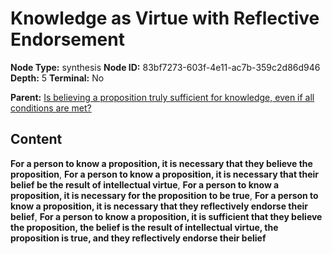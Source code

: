# Knowledge as Virtue with Reflective Endorsement

**Node Type:** synthesis
**Node ID:** 83bf7273-603f-4e11-ac7b-359c2d86d946
**Depth:** 5
**Terminal:** No

**Parent:** [Is believing a proposition truly sufficient for knowledge, even if all conditions are met?](is-believing-a-proposition-truly-sufficient-for-knowledge-even-if-all-conditions-are-met-antithesis-2de393f8-6c6e-4782-b9f5-152fc429ebf1.md)

## Content

**For a person to know a proposition, it is necessary that they believe the proposition**, **For a person to know a proposition, it is necessary that their belief be the result of intellectual virtue**, **For a person to know a proposition, it is necessary for the proposition to be true**, **For a person to know a proposition, it is necessary that they reflectively endorse their belief**, **For a person to know a proposition, it is sufficient that they believe the proposition, the belief is the result of intellectual virtue, the proposition is true, and they reflectively endorse their belief**
